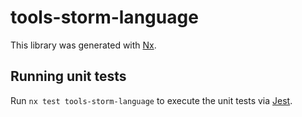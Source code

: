 # tools-storm-language

This library was generated with [Nx](https://nx.dev).

## Running unit tests

Run `nx test tools-storm-language` to execute the unit tests via [Jest](https://jestjs.io).
